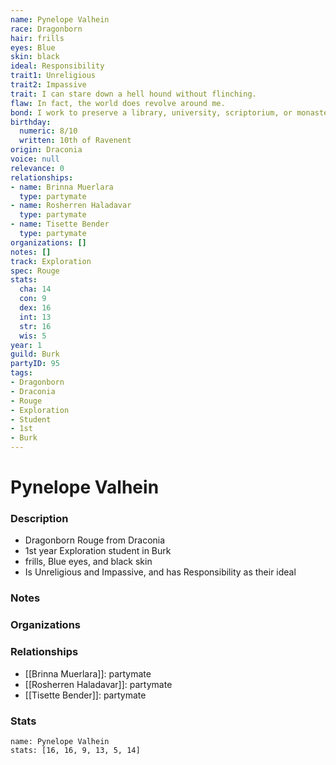 ```yaml
---
name: Pynelope Valhein
race: Dragonborn
hair: frills
eyes: Blue
skin: black
ideal: Responsibility
trait1: Unreligious
trait2: Impassive
trait: I can stare down a hell hound without flinching.
flaw: In fact, the world does revolve around me.
bond: I work to preserve a library, university, scriptorium, or monastery.
birthday:
  numeric: 8/10
  written: 10th of Ravenent
origin: Draconia
voice: null
relevance: 0
relationships:
- name: Brinna Muerlara
  type: partymate
- name: Rosherren Haladavar
  type: partymate
- name: Tisette Bender
  type: partymate
organizations: []
notes: []
track: Exploration
spec: Rouge
stats:
  cha: 14
  con: 9
  dex: 16
  int: 13
  str: 16
  wis: 5
year: 1
guild: Burk
partyID: 95
tags:
- Dragonborn
- Draconia
- Rouge
- Exploration
- Student
- 1st
- Burk
---
```

# Pynelope Valhein
### Description
- Dragonborn Rouge from Draconia
- 1st year Exploration student in Burk
- frills, Blue eyes, and black skin
- Is Unreligious and Impassive, and has Responsibility as their ideal

### Notes

### Organizations

### Relationships
- [[Brinna Muerlara]]: partymate
- [[Rosherren Haladavar]]: partymate
- [[Tisette Bender]]: partymate

### Stats
```statblock
name: Pynelope Valhein
stats: [16, 16, 9, 13, 5, 14]
```